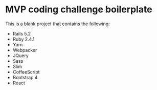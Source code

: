 # MVP coding challenge boilerplate

This is a blank project that contains the following:

- Rails 5.2
- Ruby 2.4.1
- Yarn
- Webpacker
- JQuery
- Sass
- Slim
- CoffeeScript
- Bootstrap 4
- React
